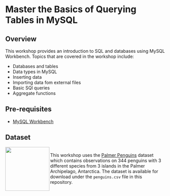 # Master the Basics of Querying Tables in MySQL

## Overview
This workshop provides an introduction to SQL and databases using MySQL Workbench. Topics that are covered in the workshop include:
- Databases and tables
- Data types in MySQL
- Inserting data
- Importing data fom external files
- Basic SQl queries 
- Aggregate functions

## Pre-requisites
- [MySQL Workbench](https://dev.mysql.com/downloads/workbench/)

## Dataset
<img src='https://allisonhorst.github.io/palmerpenguins/reference/figures/logo.png' align="left" height="138.5" /></a>
</br>
This workshop uses the [Palmer Penguins](https://allisonhorst.github.io/palmerpenguins/) dataset which contains
observations on 344 penguins with 3 different species from 3 islands in the Palmer Archipelago, Antarctica.
The dataset is available for download under the `penguins.csv` file in this repository.  

